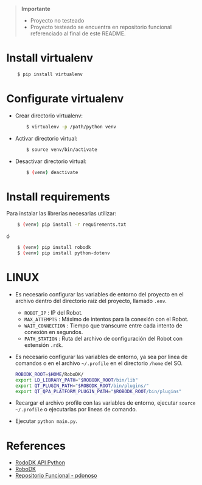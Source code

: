 > **Importante**
> - Proyecto no testeado
> - Proyecto testeado se encuentra en repositorio funcional referenciado al final de este README.

# Install virtualenv

```bash
    $ pip install virtualenv 
```

# Configurate virtualenv

- Crear directorio virtualenv: 
    ```bash
        $ virtualenv -p /path/python venv
    ```

- Activar directorio virtual:
    ```bash
        $ source venv/bin/activate
    ```

- Desactivar directorio virtual:

    ```bash
        $ (venv) deactivate
    ``` 
# Install requirements

Para instalar las librerías necesarias utilizar:

```bash
    $ (venv) pip install -r requirements.txt
```

ó

```bash
    $ (venv) pip install robodk
    $ (venv) pip install python-dotenv
```

# LINUX

- Es necesario configurar las variables de entorno del proyecto en el archivo dentro del directorio raiz del proyecto, llamado `.env`.
    - `ROBOT_IP` : IP del Robot.
    - `MAX_ATTEMPTS` : Máximo de intentos para la conexión con el Robot.
    - `WAIT_CONNECTION` : Tiempo que transcurre entre cada intento de conexión en segundos. 
    - `PATH_STATION` : Ruta del archivo de configuración del Robot con extensión `.rdk`.
  
- Es necesario configurar las variables de entorno, ya sea por linea de comandos o en el archivo `~/.profile` en el directorio `/home` del SO.

    ```bash
    ROBODK_ROOT=$HOME/RoboDK/
    export LD_LIBRARY_PATH="$ROBODK_ROOT/bin/lib"
    export QT_PLUGIN_PATH="$ROBODK_ROOT/bin/plugins/"
    export QT_QPA_PLATFORM_PLUGIN_PATH="$ROBODK_ROOT/bin/plugins"
    ```
- Recargar el archivo profile con las variables de entorno, ejecutar `source ~/.profile` o ejecutarlas por lineas de comando.

- Ejecutar `python main.py`.
# References

- [RodoDK API Python](https://robodk.com/doc/en/PythonAPI/index.html)
- [RoboDK](https://robodk.com/doc/es/Basic-Guide.html)
- [Repositorio Funcional - pdonoso ](https://github.com/pedrodonoso/robodk_arqui_project)
